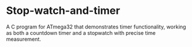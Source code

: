# Stop-watch-and-timer
A C program for ATmega32 that demonstrates timer functionality, working as both a countdown timer and a stopwatch with precise time measurement.
